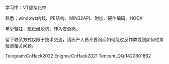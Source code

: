 学习中：VT虚拟化中

熟悉：windows内核、PE结构、WIN32API、附加、硬件编码、HOOK

年少轻狂，现已经脱坑，转入安全岗。

留下联系方式仅限于技术交流，请灰产人员不要询问如何绕过反作弊或则如何过某检测相关问题。

Telegram:CnHack2022    Enigma:CnHack2021     Tencent_QQ:1420601862
